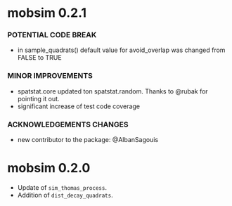 mobsim 0.2.1
================================================================================

### POTENTIAL CODE BREAK
* in sample_quadrats() default value for avoid_overlap was changed from FALSE to TRUE

### MINOR IMPROVEMENTS
* spatstat.core updated ton spatstat.random. Thanks to @rubak for pointing it out.
* significant increase of test code coverage 

### ACKNOWLEDGEMENTS CHANGES
* new contributor to the package: @AlbanSagouis

mobsim 0.2.0
================================================================================

* Update of `sim_thomas_process`.
* Addition of `dist_decay_quadrats`.
